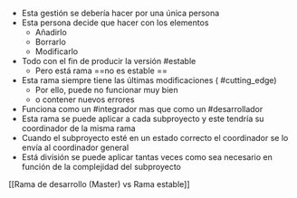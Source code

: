 - Esta gestión se debería hacer por una única persona
- Esta persona decide que hacer con los elementos
	- Añadirlo
	- Borrarlo
	- Modificarlo
- Todo con el fin de producir la versión #estable 
	- Pero está rama ==no es estable ==
- Esta rama siempre tiene las últimas modificaciones ( #cutting_edge)
	- Por ello, puede no funcionar muy bien
	- o contener nuevos errores
- Funciona como un #integrador mas que como un #desarrollador 
- Esta rama se puede aplicar a cada subproyecto y este tendría su coordinador de la misma rama
- Cuando el subproyecto esté en un estado correcto el coordinador se lo envía al coordinador general
- Está división se puede aplicar tantas veces como sea necesario en función de la complejidad del subproyecto

[[Rama de desarrollo (Master) vs Rama estable]]